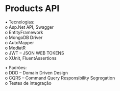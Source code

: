 # Products API

• Tecnologias: <br>
o Asp.Net API, Swagger<br>
o EntityFramework<br>
o MongoDB Driver<br>
o AutoMapper<br>
o MediatR<br>
o JWT – JSON WEB TOKENS<br>
o XUnit, FluentAssertions<br>

• Padrões:<br>
o DDD – Domain Driven Design<br>
o CQRS – Command Query Responsibility Segregation<br>
o Testes de integração
